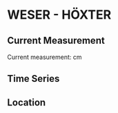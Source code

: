 # WESER - HÖXTER

## Current Measurement

Current measurement: <Value topic="rivers/pegel-online/WESER/HOEXTER/measurementValue"/> cm

## Time Series

<TimeSeries topic="rivers/pegel-online/WESER/HOEXTER/measurementValue" period="week" />

## Location

<WorldMap>
  <Marker lat="51.775800755264235" lon="9.400469961343804" labelTopic="rivers/pegel-online/WESER/HOEXTER/measurementValue" />
</WorldMap>

